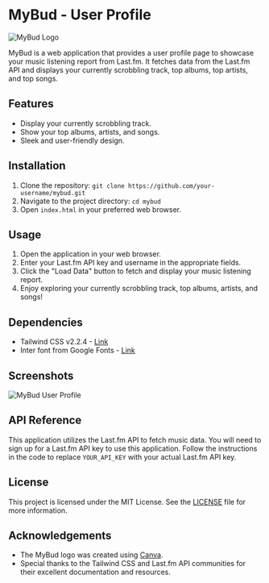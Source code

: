 # MyBud - User Profile

![MyBud Logo](images/mybud-logo.png)

MyBud is a web application that provides a user profile page to showcase your music listening report from Last.fm. It fetches data from the Last.fm API and displays your currently scrobbling track, top albums, top artists, and top songs.

## Features

- Display your currently scrobbling track.
- Show your top albums, artists, and songs.
- Sleek and user-friendly design.

## Installation

1. Clone the repository: `git clone https://github.com/your-username/mybud.git`
2. Navigate to the project directory: `cd mybud`
3. Open `index.html` in your preferred web browser.

## Usage

1. Open the application in your web browser.
2. Enter your Last.fm API key and username in the appropriate fields.
3. Click the "Load Data" button to fetch and display your music listening report.
4. Enjoy exploring your currently scrobbling track, top albums, artists, and songs!

## Dependencies

- Tailwind CSS v2.2.4 - [Link](https://tailwindcss.com/)
- Inter font from Google Fonts - [Link](https://fonts.google.com/specimen/Inter)

## Screenshots

![MyBud User Profile](images/mybud-screenshot.png)

## API Reference

This application utilizes the Last.fm API to fetch music data. You will need to sign up for a Last.fm API key to use this application. Follow the instructions in the code to replace `YOUR_API_KEY` with your actual Last.fm API key.

## License

This project is licensed under the MIT License. See the [LICENSE](LICENSE) file for more information.

## Acknowledgements

- The MyBud logo was created using [Canva](https://www.canva.com/).
- Special thanks to the Tailwind CSS and Last.fm API communities for their excellent documentation and resources.
